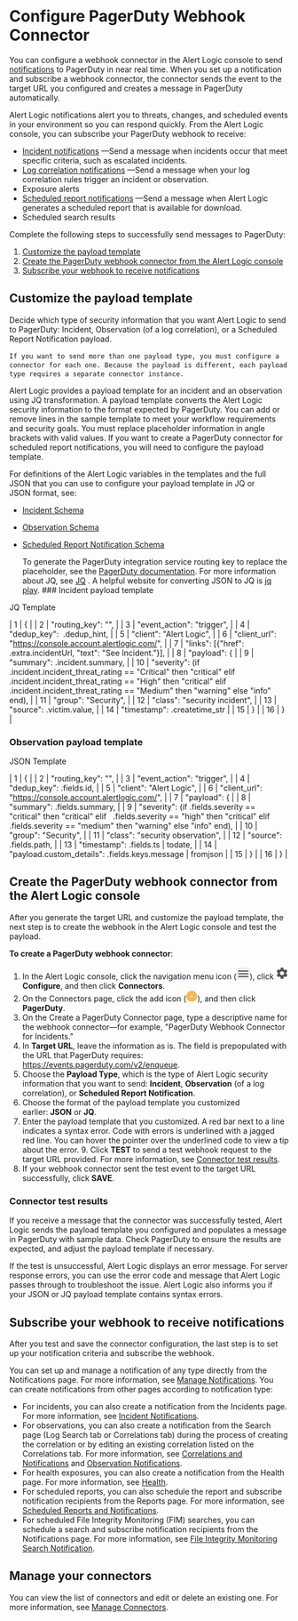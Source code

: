 # Configure PagerDuty Webhook Connector

You can configure a webhook connector in the Alert Logic console  to send [notifications](../notifications.md) to PagerDuty in near real time. When  you set up a notification and subscribe a webhook connector, the connector sends the event to the target URL you configured and creates a message in PagerDuty automatically.

Alert Logic notifications alert you to threats, changes, and scheduled events in your environment so you can respond quickly. From the Alert Logic console, you can subscribe your PagerDuty webhook to receive:

* [Incident notifications](../notifications/incident.md)        —Send a message when incidents occur that meet specific criteria, such as escalated incidents.
* [Log correlation notifications](../notifications/log-correlation.md)        —Send a message when your log correlation rules trigger an incident or observation.
* Exposure alerts
* [Scheduled report notifications](../notifications/report.md)        —Send a message when Alert Logic generates a scheduled report  that is available for download.
* Scheduled search results

Complete the following steps to successfully send messages to PagerDuty:

1. [Customize the payload template](#Customizethesamplepayloadtemplate)
2. [Create the PagerDuty webhook connector from the Alert Logic console](#CreatethePagerDutywebhookconnectorfromtheAlertLogicconsole)
3. [Subscribe your webhook to receive notifications](#Subscribeyourwebhooktoreceivenotifications)

## Customize the payload template

Decide which type of security information that you want Alert Logic to send to PagerDuty: Incident, Observation (of a log correlation), or a Scheduled Report Notification payload.

    If you want to send more than one payload type, you must configure a connector for each one. Because the payload is different, each payload type requires a separate connector instance.     
Alert Logic provides a payload template for an incident and an observation using JQ transformation. A payload template converts the Alert Logic security information to the format expected by PagerDuty. You can add or remove lines in the sample template to meet your workflow requirements and security goals. You must replace placeholder information in angle brackets with valid values. If you want to create a PagerDuty connector for scheduled report notifications, you will need to configure the payload template.

For definitions of the Alert Logic variables in the templates and the full  JSON that you can use to configure your payload template in JQ or JSON format, see:

* [Incident Schema](incident.md)
* [Observation Schema](observation.md)
* [Scheduled Report Notification Schema](scheduled-report-notification-payload.md)

    To  generate the PagerDuty integration service routing key to replace the <ROUTING KEY> placeholder, see the [PagerDuty documentation](https://support.pagerduty.com/docs/services-and-integrations#section-events-api-v2). For more information about JQ, see [JQ](https://stedolan.github.io/jq/#:~:text=jq) . A helpful website for converting JSON to JQ is [jq play](https://jqplay.org/).    ### Incident payload template

JQ Template

| 1 | { |
| 2 | "routing_key": "<ROUTING KEY>", |
| 3 | "event_action": "trigger", |
| 4 | "dedup_key":  .dedup_hint, |
| 5 | "client": "Alert Logic", |
| 6 | "client_url": "https://console.account.alertlogic.com/", |
| 7 | "links": [{"href": .extra.incidentUrl, "text": "See Incident."}], |
| 8 | "payload": { |
| 9 | "summary": .incident.summary, |
| 10 | "severity": (if .incident.incident_threat_rating == "Critical" then "critical" elif .incident.incident_threat_rating == "High" then "critical" elif .incident.incident_threat_rating == "Medium" then "warning" else "info" end), |
| 11 | "group": "Security", |
| 12 | "class": "security incident", |
| 13 | "source": .victim.value, |
| 14 | "timestamp": .createtime_str |
| 15 | } |
| 16 | } |

### Observation payload template

JSON Template

| 1 | { |
| 2 | "routing_key": "<ROUTING KEY>", |
| 3 | "event_action": "trigger", |
| 4 | "dedup_key": .fields.id, |
| 5 | "client": "Alert Logic", |
| 6 | "client_url": "https://console.account.alertlogic.com/", |
| 7 | "payload": { |
| 8 | "summary": .fields.summary, |
| 9 | "severity": (if .fields.severity == "critical" then "critical" elif   .fields.severity == "high" then "critical" elif .fields.severity == "medium" then "warning" else "info" end), |
| 10 | "group": "Security", |
| 11 | "class": "security observation", |
| 12 | "source": .fields.path, |
| 13 | "timestamp": .fields.ts | todate, |
| 14 | "payload.custom_details": .fields.keys.message | fromjson |
| 15 | } |
| 16 | } |

## Create the PagerDuty webhook connector from the Alert Logic console

After you generate the target URL and customize  the payload template, the next step is to create the webhook in the Alert Logic console  and test the payload.

**To create a PagerDuty webhook connector**:

1. In the Alert Logic console, click the navigation menu icon (![](../../Resources/Images/dashboard/menu-icon.png)), click ![](../../Resources/Images/dashboard/configure-icon.png)**Configure**, and then click **Connectors**.
2. On the Connectors page, click the add icon (![](../../Resources/Images/Icons/cdAddPlus.png)), and then click **PagerDuty**.
3. On the Create a PagerDuty Connector page, type a descriptive name for the webhook connector—for example, "PagerDuty Webhook Connector for Incidents."
4. In  **Target URL**, leave the information as is. The field is prepopulated with the URL that PagerDuty requires: https://events.pagerduty.com/v2/enqueue.
5. Choose the **Payload Type**, which is the type of Alert Logic security information that you want to send: **Incident**, **Observation** (of a log correlation), or **Scheduled Report Notification**.
6. Choose the format of the payload template you customized earlier: **JSON**  or **JQ**.
7. Enter the payload template that you customized.
      A red bar next to a line indicates a syntax error. Code with errors is underlined with a jagged red line. You can hover the pointer over the underlined code to view a tip about the error.      9. Click **TEST** to send a test webhook request to the target URL provided. For more information, see [Connector test results](#Connectortestresults).
10. If your webhook connector sent the test event to the target URL successfully, click **SAVE**.

### Connector test results

If you receive a message that the connector was successfully tested, Alert Logic sends the payload template you configured and populates a message in PagerDuty with sample data. Check PagerDuty to ensure the results are expected, and adjust the payload template if necessary.

If the test is unsuccessful, Alert Logic displays an error message. For server response errors, you can use the error code and message that Alert Logic passes through to troubleshoot the issue. Alert Logic also informs you if your JSON or JQ payload template contains syntax errors.

## Subscribe your webhook to receive notifications

After you test and save the connector configuration, the last step is to set up your notification criteria and subscribe the webhook.

You can set up and manage a notification of any type directly from the Notifications page. For more information, see [Manage Notifications](../notifications/manage.md). You can create notifications from other pages according to notification type:

* For incidents, you can also create a notification from the Incidents page. For more information, see [Incident Notifications](../notifications/incident.md).
* For observations, you can also create a notification   from the Search page (Log Search tab or Correlations tab) during the process of creating the correlation or by editing an existing correlation listed on the Correlations tab. For more information, see [Correlations and Notifications](../notifications/log-correlation.md) and [Observation Notifications](../notifications/observation.md).
* For health exposures, you can also create a notification from the Health page. For more information, see [Health](../../analyze/health.md).
* For scheduled reports, you can also schedule the report and subscribe notification recipients from the Reports page. For more information, see [Scheduled Reports and Notifications](../notifications/report.md).
* For scheduled File Integrity Monitoring (FIM) searches, you can schedule a search and subscribe notification recipients from the Notifications page. For more information, see [File Integrity Monitoring Search Notification](../notifications/fim-search.md).

## Manage your connectors

You can view the list of connectors and edit or delete an existing one. For more information, see [Manage Connectors](manage-connectors.md).
